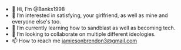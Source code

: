 - 👋 Hi, I’m @Banks1998
- 👀 I’m interested in satisfying, your girlfriend, as well as mine and everyone else's too.
- 🌱 I’m currently learning how to sandblast as well as becoming tech.
- 💞️ I’m looking to collaborate on multiple different ideologies.
- 📫 How to reach me jamiesonbrendon3@gmail.com

<!---
Banks1998/Banks1998 is a ✨ special ✨ repository because its `README.md` (this file) appears on your GitHub profile.
You can click the Preview link to take a look at your changes.
--->
